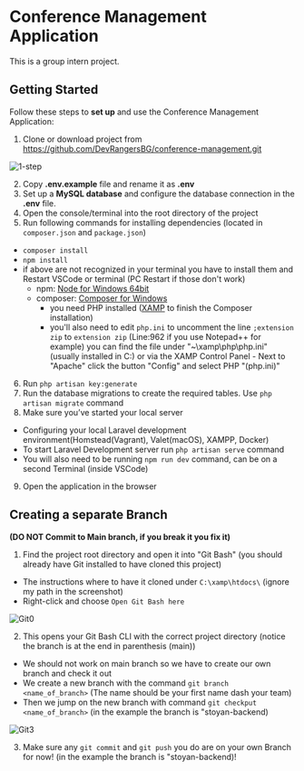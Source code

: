 # Conference Management Application
This is a group intern project.


## Getting Started

Follow these steps to **set up** and use the Conference Management Application:

1. Clone or download project from https://github.com/DevRangersBG/conference-management.git
   
 ![1-step](https://github.com/DevRangersBG/conference-management/assets/24313156/81dd8fe6-204d-450a-b3d1-1867596672f8)
 
2. Copy **.env.example** file and rename it as **.env**
3. Set up a **MySQL database** and configure the database connection in the **.env** file.
4. Open the console/terminal into the root directory of the project
5. Run following commands for installing dependencies (located in `composer.json` and `package.json`)
  - `composer install`
  - `npm install`
  - if above are not recognized in your terminal you have to install them and Restart VSCode or terminal (PC Restart if those don't work)
     - npm: [Node for Windows 64bit](https://nodejs.org/dist/v20.11.1/node-v20.11.1-x64.msi)
     - composer: [Composer for Windows](https://getcomposer.org/Composer-Setup.exe)
       - you need PHP installed ([XAMP](https://sourceforge.net/projects/xampp/files/XAMPP%20Windows/8.2.12/xampp-windows-x64-8.2.12-0-VS16-installer.exe) to finish the Composer installation)
       - you'll also need to edit `php.ini` to uncomment the line `;extension zip` to `extension zip` (Line:962 if you use Notepad++ for example) you can find the file under "~\xamp\php\php.ini" (usually installed in C:\) or via the XAMP Control Panel - Next to "Apache" click the button "Config" and select PHP "(php.ini)"
6. Run `php artisan key:generate`
7. Run the database migrations to create the required tables. Use `php artisan migrate` command
8. Make sure you’ve started your local server
  - Configuring your local Laravel development environment(Homstead(Vagrant), Valet(macOS), XAMPP, Docker)
  - To start Laravel Development server run `php artisan serve` command
  - You will also need to be running `npm run dev` command, can be on a second Terminal (inside VSCode)
9. Open the application in the browser

## Creating a separate Branch 
   **(DO NOT Commit to Main branch, if you break it you fix it)**

1. Find the project root directory and open it into "Git Bash" (you should already have Git installed to have cloned this project)
  - The instructions where to have it cloned under `C:\xamp\htdocs\` (ignore my path in the screenshot)
  - Right-click and choose `Open Git Bash here`
    
![Git0](https://github.com/DevRangersBG/conference-management/assets/4021443/f9ac260d-c974-45a5-aff1-54fc11d53d2d)

2. This opens your Git Bash CLI with the correct project directory 
(notice the branch is at the end in parenthesis (main))
  - We should not work on main branch so we have to create our own branch and check it out
  - We create a new branch with the command `git branch <name_of_branch>` (The name should be your first name dash your team)
  - Then we jump on the new branch with command `git checkput <name_of_branch>` (in the example the branch is "stoyan-backend)
    
![Git3](https://github.com/DevRangersBG/conference-management/assets/4021443/342dd8cc-8738-4af4-ac59-3c7da03a1775)

3. Make sure any `git commit` and `git push` you do are on your own Branch for now! (in the example the branch is "stoyan-backend)!

